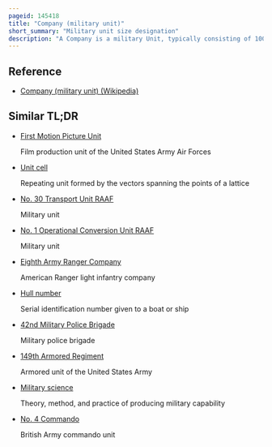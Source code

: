 ```yaml
---
pageid: 145418
title: "Company (military unit)"
short_summary: "Military unit size designation"
description: "A Company is a military Unit, typically consisting of 100–250 Soldiers and usually commanded by a major or a Captain. Most Companies are formed of three to seven Platoons although the exact Number may vary by Country Unit Type and Structure."
---
```


## Reference

- [Company (military unit) (Wikipedia)](https://en.wikipedia.org/?curid=145418)

## Similar TL;DR

- [First Motion Picture Unit](/tldr/en/first-motion-picture-unit)

  Film production unit of the United States Army Air Forces

- [Unit cell](/tldr/en/unit-cell)

  Repeating unit formed by the vectors spanning the points of a lattice

- [No. 30 Transport Unit RAAF](/tldr/en/no-30-transport-unit-raaf)

  Military unit

- [No. 1 Operational Conversion Unit RAAF](/tldr/en/no-1-operational-conversion-unit-raaf)

  Military unit

- [Eighth Army Ranger Company](/tldr/en/eighth-army-ranger-company)

  American Ranger light infantry company

- [Hull number](/tldr/en/hull-number)

  Serial identification number given to a boat or ship

- [42nd Military Police Brigade](/tldr/en/42nd-military-police-brigade)

  Military police brigade

- [149th Armored Regiment](/tldr/en/149th-armored-regiment)

  Armored unit of the United States Army

- [Military science](/tldr/en/military-science)

  Theory, method, and practice of producing military capability

- [No. 4 Commando](/tldr/en/no-4-commando)

  British Army commando unit
